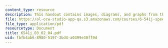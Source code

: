 ```yaml
---
content_type: resource
description: This handout contains images, diagrams, and graphs from the course textbook.
file: https://ol-ocw-studio-app-qa.s3.amazonaws.com/courses/6-541j-speech-communication-spring-2004/fbfb4ab6898051973bd4a0399e30ff9d_6541j_03_02_04.pdf
file_type: application/pdf
resourcetype: Document
title: 6541j_03_02_04.pdf
uid: fbfb4ab6-8980-5197-3bd4-a0399e30ff9d
---
```

